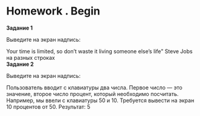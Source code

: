 # Homework . Begin 
<div>
<b>Задание 1</b>
<p>Выведите на экран надпись: </p>
 <quote>Your time is limited, so don’t waste it living someone else’s life" Steve Jobs на разных строках </quote>
</div>

<div>
<b>Задание 2</b>
<p>Выведите на экран надпись: </p>
<p>Пользователь вводит с клавиатуры два числа. Первое 
   число — это значение, второе число процент, который
   необходимо посчитать. Например, мы ввели с клавиатуры
   50 и 10. Требуется вывести на экран 10 процентов от 50.
   Результат: 5</p>
</div>

